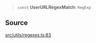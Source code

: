 > `const` **UserURLRegexMatch**: `RegExp`

## Source

[src/utils/regexes.ts:83](https://github.com/bhavjitChauhan/khan-api/blob/214cc6672777162cd3ec638a3ad3a22f7fe37e04/src/utils/regexes.ts#L83)
